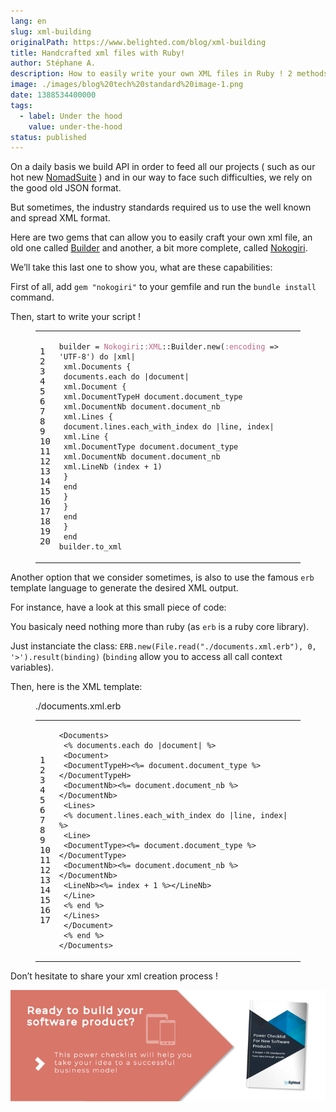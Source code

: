 ```yaml
---
lang: en
slug: xml-building
originalPath: https://www.belighted.com/blog/xml-building
title: Handcrafted xml files with Ruby!
author: Stéphane A.
description: How to easily write your own XML files in Ruby ! 2 methods accessible for all !
image: ./images/blog%20tech%20standard%20image-1.png
date: 1388534400000
tags:
  - label: Under the hood
    value: under-the-hood
status: published
---
```

On a daily basis we build API in order to feed all our projects ( such as our hot new [NomadSuite](https://nomadsuite.com/) ) and in our way to face such difficulties, we rely on the good old JSON format.

But sometimes, the industry standards required us to use the well known and spread XML format.

Here are two gems that can allow you to easily craft your own xml file, an old one called [Builder](https://github.com/jimweirich/builder) and another, a bit more complete, called [Nokogiri](https://github.com/sparklemotion/nokogiri).

We’ll take this last one to show you, what are these capabilities:

First of all, add `gem "nokogiri"` to your gemfile and run the `bundle install` command.

Then, start to write your script !

<figure class="code"><div class="highlight"><table><tbody><tr><td class="gutter"><pre class="line-numbers"><span class="line-number">1</span>
<span class="line-number">2</span>
<span class="line-number">3</span>
<span class="line-number">4</span>
<span class="line-number">5</span>
<span class="line-number">6</span>
<span class="line-number">7</span>
<span class="line-number">8</span>
<span class="line-number">9</span>
<span class="line-number">10</span>
<span class="line-number">11</span>
<span class="line-number">12</span>
<span class="line-number">13</span>
<span class="line-number">14</span>
<span class="line-number">15</span>
<span class="line-number">16</span>
<span class="line-number">17</span>
<span class="line-number">18</span>
<span class="line-number">19</span>
<span class="line-number">20</span>
</pre></td><td class="code"><pre><code class="ruby"><span class="line"><span class="n">builder</span> <span class="o">=</span> <span class="ss"><span class="constant">Nokogiri</span></span><span class="constant"><span class="p">:</span><span class="ss">:XML</span><span class="o">::</span><span class="no">Builder</span></span><span class="no"></span><span class="o">.</span><span class="n">new</span><span class="p">(</span><span class="ss"><span class="symbol">:encoding</span></span> <span class="o">=&gt;</span> <span class="s1"><span class="string">'UTF-8'</span></span><span class="p">)</span> <span class="k"><span class="keyword">do</span></span> <span class="o">|</span><span class="n">xml</span><span class="o">|</span>
</span><span class="line"> <span class="n">xml</span><span class="o">.</span><span class="n"><span class="constant">Documents</span></span> <span class="p">{</span>
</span><span class="line"> <span class="n">documents</span><span class="o">.</span><span class="n">each</span> <span class="k"><span class="keyword">do</span></span> <span class="o">|</span><span class="n">document</span><span class="o">|</span>
</span><span class="line"> <span class="n">xml</span><span class="o">.</span><span class="n"><span class="constant">Document</span></span> <span class="p">{</span>
</span><span class="line"> <span class="n">xml</span><span class="o">.</span><span class="n"><span class="constant">DocumentTypeH</span></span> <span class="n">document</span><span class="o">.</span><span class="n">document_type</span>
</span><span class="line"> <span class="n">xml</span><span class="o">.</span><span class="n"><span class="constant">DocumentNb</span></span> <span class="n">document</span><span class="o">.</span><span class="n">document_nb</span>
</span><span class="line"> <span class="n">xml</span><span class="o">.</span><span class="n"><span class="constant">Lines</span></span> <span class="p">{</span>
</span><span class="line"> <span class="n">document</span><span class="o">.</span><span class="n">lines</span><span class="o">.</span><span class="n">each_with_index</span> <span class="k"><span class="keyword">do</span></span> <span class="o">|</span><span class="n">line</span><span class="p">,</span> <span class="n">index</span><span class="o">|</span>
</span><span class="line"> <span class="n">xml</span><span class="o">.</span><span class="n"><span class="constant">Line</span></span> <span class="p">{</span>
</span><span class="line"> <span class="n">xml</span><span class="o">.</span><span class="n"><span class="constant">DocumentType</span></span> <span class="n">document</span><span class="o">.</span><span class="n">document_type</span>
</span><span class="line"> <span class="n">xml</span><span class="o">.</span><span class="n"><span class="constant">DocumentNb</span></span> <span class="n">document</span><span class="o">.</span><span class="n">document_nb</span>
</span><span class="line"> <span class="n">xml</span><span class="o">.</span><span class="n"><span class="constant">LineNb</span></span> <span class="p">(</span><span class="n">index</span> <span class="o">+</span> <span class="mi"><span class="number">1</span></span><span class="p">)</span>
</span><span class="line"> <span class="p">}</span>
</span><span class="line"> <span class="k"><span class="keyword">end</span></span>
</span><span class="line"> <span class="p">}</span>
</span><span class="line"> <span class="p">}</span>
</span><span class="line"> <span class="k"><span class="keyword">end</span></span>
</span><span class="line"> <span class="p">}</span>
</span><span class="line"> <span class="k"><span class="keyword">end</span></span>
</span><span class="line"><span class="n">builder</span><span class="o">.</span><span class="n">to_xml</span>
</span></code></pre></td></tr></tbody></table></div></figure>

Another option that we consider sometimes, is also to use the famous `erb` template language to generate the desired XML output.

For instance, have a look at this small piece of code:

You basicaly need nothing more than ruby (as `erb` is a ruby core library).

Just instanciate the class: `ERB.new(File.read("./documents.xml.erb"), 0, '>').result(binding)` (`binding` allow you to access all call context variables).

Then, here is the XML template:

<figure class="code"><figcaption><span>./documents.xml.erb</span></figcaption><div class="highlight"><table><tbody><tr><td class="gutter"><pre class="line-numbers"><span class="line-number">1</span>
<span class="line-number">2</span>
<span class="line-number">3</span>
<span class="line-number">4</span>
<span class="line-number">5</span>
<span class="line-number">6</span>
<span class="line-number">7</span>
<span class="line-number">8</span>
<span class="line-number">9</span>
<span class="line-number">10</span>
<span class="line-number">11</span>
<span class="line-number">12</span>
<span class="line-number">13</span>
<span class="line-number">14</span>
<span class="line-number">15</span>
<span class="line-number">16</span>
<span class="line-number">17</span>
</pre></td><td class="code"><pre><code class="ruby"><span class="line"><span class="o">&lt;</span><span class="no">Documents</span><span class="o">&gt;</span>
</span><span class="line"> <span class="o">&lt;</span><span class="sx">% documents.each </span><span class="k">do</span> <span class="o">|</span><span class="n">document</span><span class="o">|</span> <span class="sx">%&gt;</span>
</span><span class="line"><span class="sx"> &lt;Document&gt;</span>
</span><span class="line"> <span class="o">&lt;</span><span class="no">DocumentTypeH</span><span class="o">&gt;&lt;</span><span class="sx">%= document.document_type %&gt;&lt;/DocumentTypeH&gt;</span>
</span><span class="line"><span class="sx"> &lt;DocumentNb&gt;&lt;%=</span> <span class="n">document</span><span class="o">.</span><span class="n">document_nb</span> <span class="sx">%&gt;&lt;/DocumentNb&gt;</span>
</span><span class="line"> <span class="o">&lt;</span><span class="no">Lines</span><span class="o">&gt;</span>
</span><span class="line"> <span class="o">&lt;</span><span class="sx">% document.lines.each_with_index </span><span class="k">do</span> <span class="o">|</span><span class="n">line</span><span class="p">,</span> <span class="n">index</span><span class="o">|</span> <span class="sx">%&gt;</span>
</span><span class="line"><span class="sx"> &lt;Line&gt;</span>
</span><span class="line"> <span class="o">&lt;</span><span class="no">DocumentType</span><span class="o">&gt;&lt;</span><span class="sx">%= document.document_type %&gt;&lt;/DocumentType&gt;</span>
</span><span class="line"><span class="sx"> &lt;DocumentNb&gt;&lt;%=</span> <span class="n">document</span><span class="o">.</span><span class="n">document_nb</span> <span class="sx">%&gt;&lt;/DocumentNb&gt;</span>
</span><span class="line"> <span class="o">&lt;</span><span class="no">LineNb</span><span class="o">&gt;&lt;%=</span> <span class="n">index</span> <span class="o">+</span> <span class="mi">1</span> <span class="sx">%&gt;&lt;/LineNb&gt;</span>
</span><span class="line"> <span class="o">&lt;</span><span class="sr">/Line&gt;</span>
</span><span class="line"><span class="sr"> &lt;% end %&gt;</span>
</span><span class="line"><span class="sr"> &lt;/</span><span class="no">Lines</span><span class="o">&gt;</span>
</span><span class="line"> <span class="o">&lt;</span><span class="sr">/Document&gt;</span>
</span><span class="line"><span class="sr"> &lt;% end %&gt;</span>
</span><span class="line"><span class="sr">&lt;/</span><span class="no">Documents</span><span class="o">&gt;</span>
</span></code></pre></td></tr></tbody></table></div></figure>

Don’t hesitate to share your xml creation process !  
  
[![New Call-to-action](/content/images/legacy/UPTtKvQU_5rjKfQJ1Qjwk.png)](https://cta-redirect.hubspot.com/cta/redirect/1684659/fb3606cc-cc1b-47d0-ae85-2c9f69837fe2)